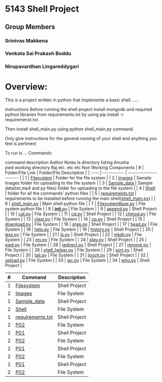 
# 5143 Shell Project
## Group Members
### Srinivas Makkena
### Venkata Sai Prakash Boddu
### Nirupavardhan Lingareddygari
# Overview:
This is a project written in python that implements a basic shell ......

Instructions
Before running the shell project install mongodb and required python libraries from requirements.txt
by using pip install -r requiremenst.txt.

Then install shell_main.py using python shell_main.py command.

Only give instructions for the general running of your shell and anything you feel is pertinent

To run ls ...
Commands:

command	description	Author	Notes
ls	directory listing	Anusha	
pwd	working directory	Raj	
etc.	etc	etc	
Non Working Components
|   #   | Folder/File Link | Folder/File Description |
| :---: | ----------- | ---------------------- |
|   1   | [Filesystem](Filesystem)  | Folder for the file system          |
|   2   | [Images](Images)  | Sample Images folder for uploading to the file system          |
|   3   | [Sample_data](Sample_data)  | Sample data(txt,mp4 and py files) folder for uploading to the file system         |
|   4   | [Shell](shell)  | folder for all the commands' python files             |
|   5   | [requirements.txt](requirements.txt)  | requirements to be installed before running the main shell([shell_main.py](shell_main.py))           |
|   6   | [shell_main.py](shell_main.py)  | Main shell python file            |
|   7   | [FilesystemBase.py](Filesystem/FileBase.py)  | File system python file          |
|   8   | [__init__.py](shell/__init__.py)  | File System            |
|   9   | [append.py](shell/append.py)  | Shell Project          |
|   10  | [cat.py](shell/cat.py)  | File System            |
|   11  | [cd.py](shell/cd.py)  | Shell Project          |
|   12  | [chmod.py](shell/chmod.py)  | File System            |
|   13  | [clear.py](shell/clear.py)  | File System            |
|   14  | [cp.py](shell/cp.py)  | Shell Project          |
|   15  | [download.py](shell/download.py)  | File System            |
|   16  | [grep.py](shell/grep.py)  | Shell Project          |
|   17  | [head.py](shell/head.py)  | File System            |
|   18  | [help.py](shell/help.py)  | File System            |
|   19  | [history.py](shell/history.py)  | Shell Project          |
|   20  | [less.py](shell/less.py)  | File System            |
|   21  | [ls.py](shell/ls.py)  | Shell Project          |
|   22  | [mkdir.py](shell/mkdir.py)  | File System            |
|   23  | [mv.py](shell/mv.py)  | File System            |
|   24  | [play.py](shell/play.py)  | Shell Project          |
|   25  | [pwd.py](shell/pwd.py)  | File System            |
|   26  | [redirect.py](shell/redirect.py)  | Shell Project          |
|   27  | [remove.py](shell/remove.py)  | File System            |
|   28  | [shell_helper.py](shell/shell_helper.py)  | File System            |
|   29  | [sort.py](shell/sort.py)  | Shell Project          |
|   30  | [tail.py](shell/tail.py)  | File System            |
|   31  | [touch.py](shell/touch.py)  | Shell Project          |
|   32  | [upload.py](shell/upload.py)  | File System            |
|   33  | [wc.py](shell/wc.py)  | File System            |
|   34  | [who.py](shell/who.py)  | Shell Project          |


|   #   | Command |  Description | 
| :---: | ----------- | ---------------------- |
|   1   | [Filesystem](Filesystem)  | Shell Project          |
|   2   | [Images](Images)  | File System            |
|   1   | [Sample_data](Sample_data)  | Shell Project          |
|   2   | [Shell](shell)  | File System            |
|   1   | [requirements.txt](requirements.txt)  | Shell Project          |
|   2   | [P02](P02)  | File System            |
|   1   | [P01](P01)  | Shell Project          |
|   2   | [P02](P02)  | File System            |
|   1   | [P01](P01)  | Shell Project          |
|   2   | [P02](P02)  | File System            |
|   1   | [P01](P01)  | Shell Project          |
|   2   | [P02](P02)  | File System            |
